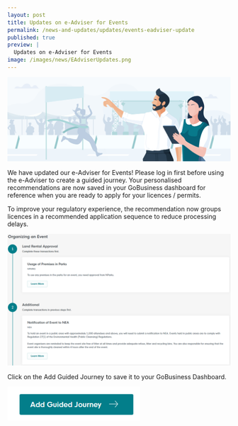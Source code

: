 ```yaml
---
layout: post
title: Updates on e-Adviser for Events
permalink: /news-and-updates/updates/events-eadviser-update
published: true
preview: |
  Updates on e-Adviser for Events
image: /images/news/EAdviserUpdates.png
---
```


![](/images/news/EAdviserUpdates.png)

We have updated our e-Adviser for Events! Please log in first before using the e-Adviser to create a guided journey. Your personalised recommendations are now saved in your GoBusiness dashboard for reference when you are ready to apply for your licences / permits.

To improve your regulatory experience, the recommendation now groups licences in a recommended application sequence to reduce processing delays.

![](/images/news/EventsSJUpdate1.png)

Click on the Add Guided Journey to save it to your GoBusiness Dashboard.

<img src="/images/news/EventsSJUpdate2.png" alt="" style="width:300px;">
